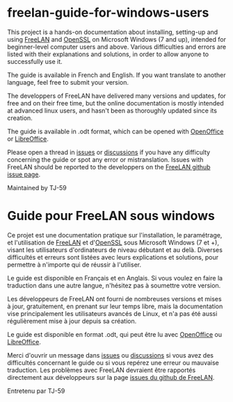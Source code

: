 # freelan-guide-for-windows-users

This project is a hands-on documentation about installing, setting-up and using [FreeLAN](https://github.com/freelan-developers/freelan/) and [OpenSSL](https://www.openssl.org/) on Microsoft Windows (7 and up), intended for beginner-level computer users and above. 
Various difficulties and errors are listed with their explanations and solutions, in order to allow anyone to successfully use it.

The guide is available in French and English.
If you want translate to another language, feel free to submit your version.


The developpers of FreeLAN have delivered many versions and updates, for free and on their free time,
but the online documentation is mostly intended at advanced linux users, and hasn't been as thoroughly updated since its creation.

The guide is available in .odt format, which can be opened with [OpenOffice](https://www.openoffice.org) or [LibreOffice](https://www.libreoffice.org).

Please open a thread in [issues](https://github.com/TJ-59/freelan-guide-for-windows-users/issues) or [discussions](https://github.com/TJ-59/freelan-guide-for-windows-users/discussions) if you have any difficulty concerning the guide or spot any error or mistranslation.
Issues with FreeLAN should be reported to the developpers on the [FreeLAN github issue page](https://github.com/freelan-developers/freelan/issues).


Maintained by TJ-59

# Guide pour FreeLAN sous windows

Ce projet est une documentation pratique sur l'installation, le paramétrage, et l'utilisation de [FreeLAN](https://github.com/freelan-developers/freelan/) et d'[OpenSSL](https://www.openssl.org/) sous Microsoft Windows (7 et +), visant les utilisateurs d'ordinateurs de niveau débutant et au delà.
Diverses difficultés et erreurs sont listées avec leurs explications et solutions, pour permettre à n'importe qui de réussir à l'utiliser.

Le guide est disponible en Français et en Anglais.
Si vous voulez en faire la traduction dans une autre langue, n'hésitez pas à soumettre votre version.

Les développeurs de FreeLAN ont fourni de nombreuses versions et mises à jour, gratuitement, en prenant sur leur temps libre, mais la documentation vise principalement les utilisateurs avancés de Linux, et n'a pas été aussi régulièrement mise à jour depuis sa création.

Le guide est disponible en format .odt, qui peut être lu avec [OpenOffice](https://www.openoffice.org) ou [LibreOffice](https://www.libreoffice.org).

Merci d'ouvrir un message dans [issues](https://github.com/TJ-59/freelan-guide-for-windows-users/issues) ou [discussions](https://github.com/TJ-59/freelan-guide-for-windows-users/discussions) si vous avez des difficultés concernant le guide ou si vous repérez une erreur ou mauvaise traduction.
Les problèmes avec FreeLAN devraient être rapportés directement aux développeurs sur la page [issues du github de FreeLAN](https://github.com/freelan-developers/freelan/issues).

Entretenu par TJ-59
